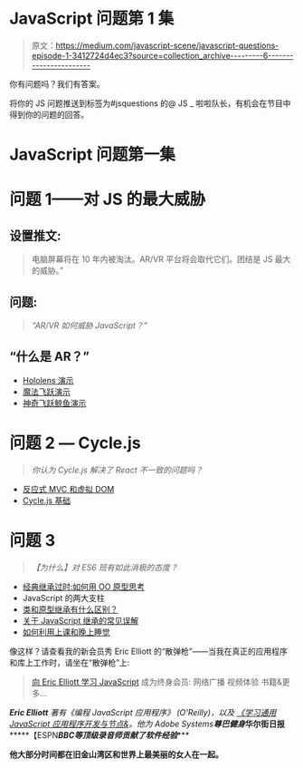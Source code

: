# JavaScript 问题第 1 集

> 原文：<https://medium.com/javascript-scene/javascript-questions-episode-1-3412724d4ec3?source=collection_archive---------6----------------------->

你有问题吗？我们有答案。

将你的 JS 问题推送到标签为#jsquestions 的@ JS _ 啦啦队长，有机会在节目中得到你的问题的回答。

# JavaScript 问题第一集

# 问题 1——对 JS 的最大威胁

## 设置推文:

> 电脑屏幕将在 10 年内被淘汰。AR/VR 平台将会取代它们。团结是 JS 最大的威胁。”

## 问题:

> *“AR/VR 如何威胁 JavaScript？”*

## “什么是 AR？”

*   [Hololens 演示](https://www.youtube.com/watch?v=29xnzxgCx6I)
*   [魔法飞跃演示](https://www.youtube.com/watch?v=kPMHcanq0xM)
*   [神奇飞跃鲸鱼演示](https://www.youtube.com/watch?v=m-INozHR7TI)

# 问题 2 — Cycle.js

> *你认为 Cycle.js 解决了 React 不一致的问题吗？*

*   [反应式 MVC 和虚拟 DOM](http://futurice.com/blog/reactive-mvc-and-the-virtual-dom)
*   [Cycle.js 基础](https://egghead.io/series/cycle-js-fundamentals)

# 问题 3

> *【为什么】对 ES6 班有如此消极的态度？*

*   [经典继承过时:如何用 OO 原型思考](https://vimeo.com/69255635)
*   JavaScript 的两大支柱
*   [类和原型继承有什么区别？](/javascript-scene/master-the-javascript-interview-what-s-the-difference-between-class-prototypal-inheritance-e4cd0a7562e9)
*   [关于 JavaScript 继承的常见误解](/javascript-scene/common-misconceptions-about-inheritance-in-javascript-d5d9bab29b0a)
*   [如何利用上课和晚上睡觉](/@dan_abramov/how-to-use-classes-and-sleep-at-night-9af8de78ccb4)

像这样？请查看我的新会员秀 Eric Elliott 的“散弹枪”——当我在真正的应用程序和库上工作时，请坐在“散弹枪”上:

> [向 Eric Elliott 学习 JavaScript](http://ericelliottjs.com/product/lifetime-access-pass/)
> 成为终身会员:
> 网络广播
> 视频体验
> 书籍&更多…

***Eric Elliott*** *著有《编程 JavaScript 应用程序》* *(O'Reilly)，以及* [*《学习通用 JavaScript 应用程序开发与节点&*](https://leanpub.com/learn-javascript-react-nodejs-es6/)*。他为 Adobe Systems******尊巴健身*******华尔街日报*******【ESPN*******BBC****等顶级录音师贡献了软件经验******

**他大部分时间都在旧金山湾区和世界上最美丽的女人在一起。**